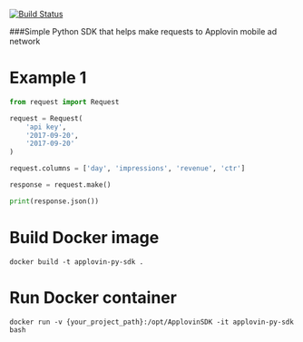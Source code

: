 [![Build Status](https://travis-ci.org/mxkh/applovin-py-sdk.svg?branch=master)](https://travis-ci.org/mxkh/applovin-py-sdk)

###Simple Python SDK that helps make requests to Applovin mobile ad network

# Example 1
```python
from request import Request

request = Request(
    'api key',
    '2017-09-20',
    '2017-09-20'
)

request.columns = ['day', 'impressions', 'revenue', 'ctr']

response = request.make()

print(response.json())
```
# Build Docker image
```
docker build -t applovin-py-sdk .
```

# Run Docker container
```
docker run -v {your_project_path}:/opt/ApplovinSDK -it applovin-py-sdk bash
```
